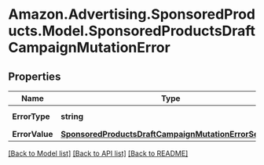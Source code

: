 # Amazon.Advertising.SponsoredProducts.Model.SponsoredProductsDraftCampaignMutationError

## Properties

Name | Type | Description | Notes
------------ | ------------- | ------------- | -------------
**ErrorType** | **string** | The type of the error | 
**ErrorValue** | [**SponsoredProductsDraftCampaignMutationErrorSelector**](SponsoredProductsDraftCampaignMutationErrorSelector.md) |  | 

[[Back to Model list]](../README.md#documentation-for-models) [[Back to API list]](../README.md#documentation-for-api-endpoints) [[Back to README]](../README.md)

